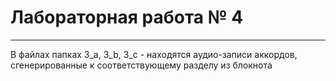 # Лабораторная работа № 4
---
В файлах папках 3_a, 3_b, 3_c - находятся аудио-записи аккордов, сгенерированные к соответствующему разделу из блокнота
